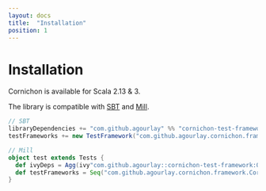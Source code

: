 ```yaml
---
layout: docs
title:  "Installation"
position: 1
---
```


# Installation

Cornichon is available for Scala 2.13 & 3.

The library is compatible with [SBT](https://www.scala-sbt.org/) and [Mill](http://www.lihaoyi.com/mill/).

``` scala
// SBT
libraryDependencies += "com.github.agourlay" %% "cornichon-test-framework" % "0.22.1" % Test
testFrameworks += new TestFramework("com.github.agourlay.cornichon.framework.CornichonFramework")
```

```scala
// Mill
object test extends Tests {
  def ivyDeps = Agg(ivy"com.github.agourlay::cornichon-test-framework:0.22.1")
  def testFrameworks = Seq("com.github.agourlay.cornichon.framework.CornichonFramework")
}
```
